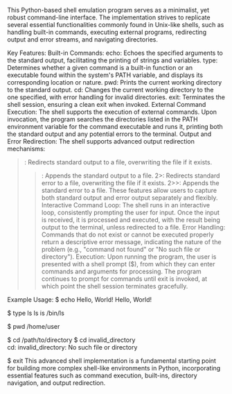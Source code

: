 This Python-based shell emulation program serves as a minimalist, yet robust command-line interface. The implementation strives to replicate several essential functionalities commonly found in Unix-like shells, such as handling built-in commands, executing external programs, redirecting output and error streams, and navigating directories.

Key Features:
Built-in Commands:
echo: Echoes the specified arguments to the standard output, facilitating the printing of strings and variables.
type: Determines whether a given command is a built-in function or an executable found within the system's PATH variable, and displays its corresponding location or nature.
pwd: Prints the current working directory to the standard output.
cd: Changes the current working directory to the one specified, with error handling for invalid directories.
exit: Terminates the shell session, ensuring a clean exit when invoked.
External Command Execution:
The shell supports the execution of external commands. Upon invocation, the program searches the directories listed in the PATH environment variable for the command executable and runs it, printing both the standard output and any potential errors to the terminal.
Output and Error Redirection:
The shell supports advanced output redirection mechanisms:
>: Redirects standard output to a file, overwriting the file if it exists.
>>: Appends the standard output to a file.
2>: Redirects standard error to a file, overwriting the file if it exists.
2>>: Appends the standard error to a file.
These features allow users to capture both standard output and error output separately and flexibly.
Interactive Command Loop:
The shell runs in an interactive loop, consistently prompting the user for input. Once the input is received, it is processed and executed, with the result being output to the terminal, unless redirected to a file.
Error Handling:
Commands that do not exist or cannot be executed properly return a descriptive error message, indicating the nature of the problem (e.g., "command not found" or "No such file or directory").
Execution:
Upon running the program, the user is presented with a shell prompt ($), from which they can enter commands and arguments for processing.
The program continues to prompt for commands until exit is invoked, at which point the shell session terminates gracefully.


Example Usage:
$ echo Hello, World!
Hello, World!

$ type ls
ls is /bin/ls

$ pwd
/home/user

$ cd /path/to/directory
$ cd invalid_directory\
cd: invalid_directory: No such file or directory

$ exit
This advanced shell implementation is a fundamental starting point for building more complex shell-like environments in Python, incorporating essential features such as command execution, built-ins, directory navigation, and output redirection.
